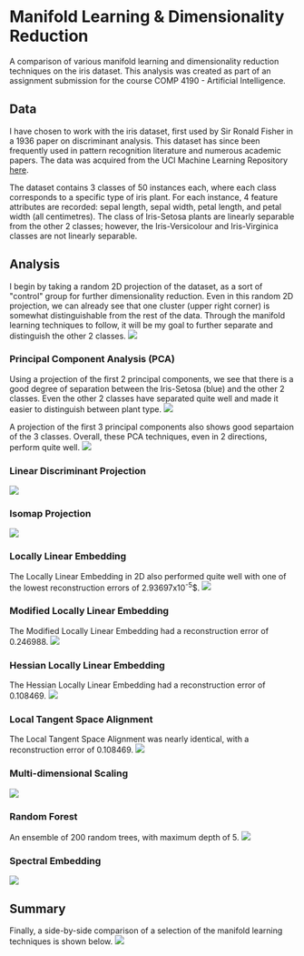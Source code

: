 # Manifold Learning &amp; Dimensionality Reduction

A comparison of various manifold learning and dimensionality reduction techniques on the iris dataset. This analysis was created as part of an assignment submission for the course COMP 4190 - Artificial Intelligence.

## Data

I have chosen to work with the iris dataset, first used by Sir Ronald Fisher in a 1936 paper on discriminant analysis. This dataset has since been frequently used in pattern recognition literature and numerous academic papers. The data was acquired from the UCI Machine Learning Repository [here](http://archive.ics.uci.edu/ml/datasets/Iris).

The dataset contains 3 classes of 50 instances each, where each class corresponds to a specific type of iris plant. For each instance, 4 feature attributes are recorded: sepal length, sepal width, petal length, and petal width (all centimetres). The class of Iris-Setosa plants are linearly separable from the other 2 classes; however, the Iris-Versicolour and Iris-Virginica classes are not linearly separable.
 
## Analysis

I begin by taking a random 2D projection of the dataset, as a sort of "control" group for further dimensionality reduction. Even in this random 2D projection, we can already see that one cluster (upper right corner) is somewhat distinguishable from the rest of the data. Through the manifold learning techniques to follow, it will be my goal to further separate and distinguish the other 2 classes. 
![](img/Random.png)

### Principal Component Analysis (PCA)

Using a projection of the first 2 principal components, we see that there is a good degree of separation between the Iris-Setosa (blue) and the other 2 classes. Even the other 2 classes have separated quite well and made it easier to distinguish between plant type.
![](img/PCA2.png)

A projection of the first 3 principal components also shows good separtaion of the 3 classes. Overall, these PCA techniques, even in 2 directions, perform quite well.
![](img/PCA3.png)

### Linear Discriminant Projection

![](img/LD.png)

### Isomap Projection

![](img/Isomap.png)

### Locally Linear Embedding

The Locally Linear Embedding in 2D also performed quite well with one of the lowest reconstruction errors of 2.93697x10<sup>-5</sup>$.
![](img/LLE.png)

### Modified Locally Linear Embedding

The Modified Locally Linear Embedding had a reconstruction error of 0.246988.
![](img/MLLE.png)

### Hessian Locally Linear Embedding

The Hessian Locally Linear Embedding had a reconstruction error of 0.108469.
![](img/HLLE.png)

### Local Tangent Space Alignment 

The Local Tangent Space Alignment was nearly identical, with a reconstruction error of 0.108469.
![](img/LTSA.png)

### Multi-dimensional Scaling
 
![](img/MDS.png)

### Random Forest

An ensemble of 200 random trees, with maximum depth of 5.
![](img/RandomForest.png)

### Spectral Embedding 

![](img/Spectral.png)

## Summary 

Finally, a side-by-side comparison of a selection of the manifold learning techniques is shown below.
![](img/Manifold.png)
